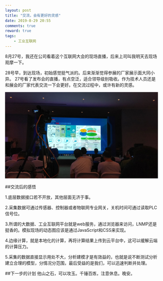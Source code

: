 ```yaml
---
layout: post
title: "交流，会有更好的灵感"
date: 2019-8-29 20:55
comments: true
reward: true
tags: 
	- 工业互联网 
---
```

8月27号，我还在公司看着这个互联网大会的现场直播，后来上司叫我明天去现场观摩一下。
<!-- more -->
28号早，到达现场，初始感觉挺气派的。后来渐渐觉得参展的厂家展示面大同小异。
27号看了发布会的直播，有点空泛，适合领导级别吸收。作为技术人员还是和展会的厂家代表交流一下会更好。在交流过程中，或许有新的灵感。

![G2产品发布会](/assets/blogImg/g2.jpg)

##交流后的感悟

1.底层数据接口若不开放，其他层面无济于事。

2.采集数据可通过传感器、控制器或者物联网专业网关，关机时间可通过读取PLC信号位。

3.所谓的大数据、工业互联网平台就是web服务，通过浏览器来访问，LNMP还是挺香的。模拟现场的动态图应该是通过JavaScript和CSS来实现。

4.边缘计算，就是本地化的计算，再将计算结果上传到云平台中，这可以缓解云端的计算压力。

5.采集的数据直接显示用处不大，分析建模才是有效益的，也就是说不断测试分析建立合理的模型，分情况分范围，最后受益的是我们，可以迅速判断并处理。

##下一步的计划
他山之石，可以攻玉。千锤百炼，注意休息。晚安。
